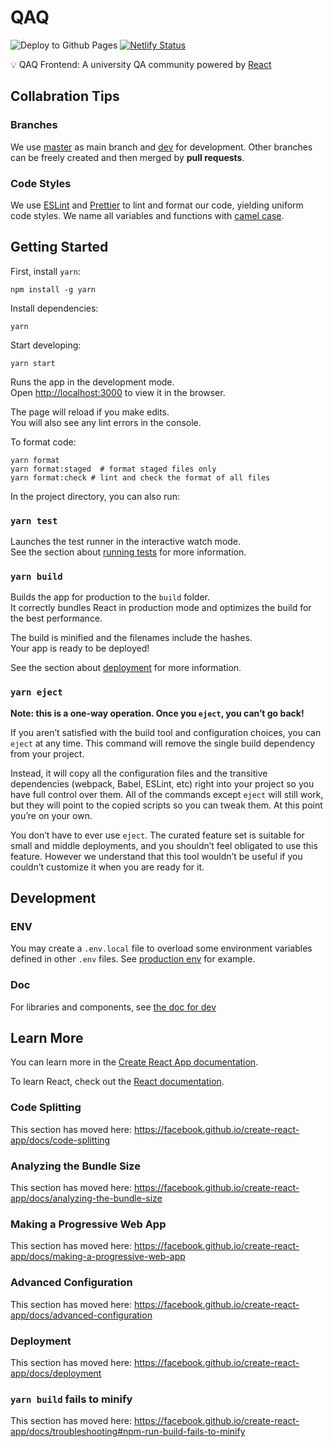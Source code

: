 # QAQ

![Deploy to Github Pages](https://github.com/SEQAQ/qaq-react/workflows/Deploy%20to%20Github%20Pages/badge.svg)
[![Netlify Status](https://api.netlify.com/api/v1/badges/a2adae3c-9901-42a5-8d68-6a006fe26bff/deploy-status)](https://app.netlify.com/sites/qaq-react/deploys)

💡 QAQ Frontend: A university QA community powered by [React](https://github.com/facebook/create-react-app)

## Collabration Tips

### Branches

We use [master](https://github.com/SEQAQ/qaq-react/tree/master) as main branch and [dev](https://github.com/SEQAQ/qaq-react/tree/dev) for development.
Other branches can be freely created and then merged by **pull requests**.

### Code Styles

We use [ESLint](https://eslint.org/) and [Prettier](https://prettier.io/) to lint and format our code, yielding uniform code styles. We name all variables and functions with [camel case](https://en.wikipedia.org/wiki/Camel_case).

## Getting Started

First, install `yarn`:

```shell script
npm install -g yarn
```

Install dependencies:

```shell script
yarn
```

Start developing:

```shell script
yarn start
```

Runs the app in the development mode.<br />
Open [http://localhost:3000](http://localhost:3000) to view it in the browser.

The page will reload if you make edits.<br />
You will also see any lint errors in the console.

To format code:

```shell script
yarn format
yarn format:staged  # format staged files only
yarn format:check # lint and check the format of all files
```

In the project directory, you can also run:

### `yarn test`

Launches the test runner in the interactive watch mode.<br />
See the section about [running tests](https://facebook.github.io/create-react-app/docs/running-tests) for more information.

### `yarn build`

Builds the app for production to the `build` folder.<br />
It correctly bundles React in production mode and optimizes the build for the best performance.

The build is minified and the filenames include the hashes.<br />
Your app is ready to be deployed!

See the section about [deployment](https://facebook.github.io/create-react-app/docs/deployment) for more information.

### `yarn eject`

**Note: this is a one-way operation. Once you `eject`, you can’t go back!**

If you aren’t satisfied with the build tool and configuration choices, you can `eject` at any time. This command will remove the single build dependency from your project.

Instead, it will copy all the configuration files and the transitive dependencies (webpack, Babel, ESLint, etc) right into your project so you have full control over them. All of the commands except `eject` will still work, but they will point to the copied scripts so you can tweak them. At this point you’re on your own.

You don’t have to ever use `eject`. The curated feature set is suitable for small and middle deployments, and you shouldn’t feel obligated to use this feature. However we understand that this tool wouldn’t be useful if you couldn’t customize it when you are ready for it.

## Development

### ENV

You may create a `.env.local` file to overload some environment variables defined in other `.env` files. See [production env](.env.production) for example.

### Doc

For libraries and components, see [the doc for dev](dev-doc.md)

## Learn More

You can learn more in the [Create React App documentation](https://facebook.github.io/create-react-app/docs/getting-started).

To learn React, check out the [React documentation](https://reactjs.org/).

### Code Splitting

This section has moved here: https://facebook.github.io/create-react-app/docs/code-splitting

### Analyzing the Bundle Size

This section has moved here: https://facebook.github.io/create-react-app/docs/analyzing-the-bundle-size

### Making a Progressive Web App

This section has moved here: https://facebook.github.io/create-react-app/docs/making-a-progressive-web-app

### Advanced Configuration

This section has moved here: https://facebook.github.io/create-react-app/docs/advanced-configuration

### Deployment

This section has moved here: https://facebook.github.io/create-react-app/docs/deployment

### `yarn build` fails to minify

This section has moved here: https://facebook.github.io/create-react-app/docs/troubleshooting#npm-run-build-fails-to-minify
